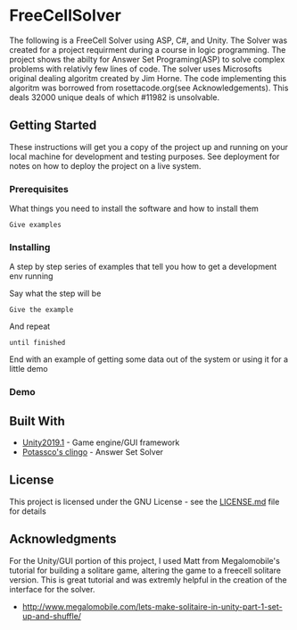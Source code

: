 # FreeCellSolver

The following is a FreeCell Solver using ASP, C#, and Unity. The Solver was created for a project requirment during a course in logic programming. The project shows the abilty for Answer Set Programing(ASP) to solve complex problems with relativly few lines of code. The solver uses Microsofts original dealing algoritm created by Jim Horne. The code implementing this algoritm was borrowed from rosettacode.org(see Acknowledgements). This deals 32000 unique deals of which #11982 is unsolvable. 


## Getting Started

These instructions will get you a copy of the project up and running on your local machine for development and testing purposes. See deployment for notes on how to deploy the project on a live system.

### Prerequisites

What things you need to install the software and how to install them

```
Give examples
```

### Installing

A step by step series of examples that tell you how to get a development env running

Say what the step will be

```
Give the example
```

And repeat

```
until finished
```

End with an example of getting some data out of the system or using it for a little demo

### Demo


## Built With

* [Unity2019.1](https://docs.unity3d.com/Manual/index.html) - Game engine/GUI framework
* [Potassco's clingo](https://potassco.org/) - Answer Set Solver

## License

This project is licensed under the GNU License - see the [LICENSE.md](LICENSE.md) file for details

## Acknowledgments

For the Unity/GUI portion of this project, I used Matt from Megalomobile's tutorial for building a solitare game, altering the game to a freecell solitare version. This is great tutorial and was extremly helpful in the creation of the interface for the solver.
* http://www.megalomobile.com/lets-make-solitaire-in-unity-part-1-set-up-and-shuffle/


